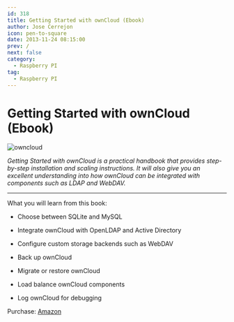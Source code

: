 ```yaml
---
id: 318
title: Getting Started with ownCloud (Ebook)
author: Jose Cerrejon
icon: pen-to-square
date: 2013-11-24 08:15:00
prev: /
next: false
category:
  - Raspberry PI
tag:
  - Raspberry PI
---
```


# Getting Started with ownCloud (Ebook)

![owncloud](/images/2013/11/owncloud.jpg)

*Getting Started with ownCloud is a practical handbook that provides step-by-step installation and scaling instructions. It will also give you an excellent understanding into how ownCloud can be integrated with components such as LDAP and WebDAV.*

- - -
What you will learn from this book:

* Choose between SQLite and MySQL

* Integrate ownCloud with OpenLDAP and Active Directory

* Configure custom storage backends such as WebDAV

* Back up ownCloud

* Migrate or restore ownCloud

* Load balance ownCloud components

* Log ownCloud for debugging

Purchase: [Amazon](http://www.amazon.com/gp/reader/1782168257/?tag=ebookad-20)